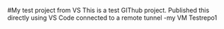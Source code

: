 #My test project from VS
This is a test GIThub project. Published this directly using VS Code connected to a remote tunnel -my VM 
Testrepo1
